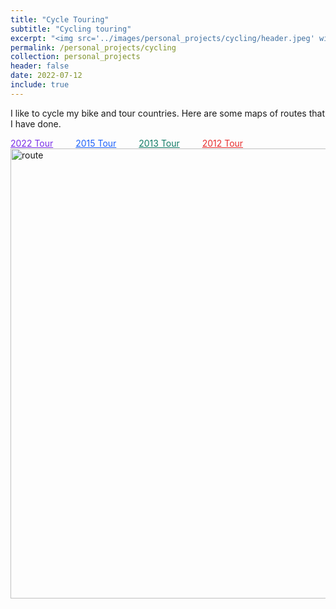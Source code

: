 ```yaml
---
title: "Cycle Touring"
subtitle: "Cycling touring"
excerpt: "<img src='../images/personal_projects/cycling/header.jpeg' width='800' height='600'>"
permalink: /personal_projects/cycling
collection: personal_projects
header: false
date: 2022-07-12
include: true
---
```


I like to cycle my bike and tour countries. Here are some maps of routes that I have done.

<a href="/personal_projects/cycling/2022-tour" style="color:#792DE7;">2022 Tour</a>   
<a href="/personal_projects/cycling/2015-tour" style="color:#1C60FA;">2015 Tour</a>   
<a href="/personal_projects/cycling/2013-tour" style="color:#117A65;">2013 Tour</a>   
<a href="/personal_projects/cycling/2012-tour" style="color:#E72D2D;">2012 Tour</a>
<img src="../../images/personal_projects/cycling/All_routes.png" alt="route" width="720"/>